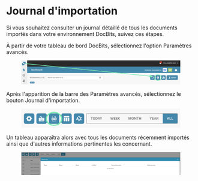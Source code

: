 # Journal d'importation

Si vous souhaitez consulter un journal détaillé de tous les documents importés dans votre environnement DocBits, suivez ces étapes.

À partir de votre tableau de bord DocBits, sélectionnez l'option Paramètres avancés.

<figure><img src="../../.gitbook/assets/image (29).png" alt=""><figcaption></figcaption></figure>

Après l'apparition de la barre des Paramètres avancés, sélectionnez le bouton Journal d'importation.

<figure><img src="../../.gitbook/assets/image (30).png" alt=""><figcaption></figcaption></figure>

Un tableau apparaîtra alors avec tous les documents récemment importés ainsi que d'autres informations pertinentes les concernant.

<figure><img src="../../.gitbook/assets/image (31).png" alt=""><figcaption></figcaption></figure>
